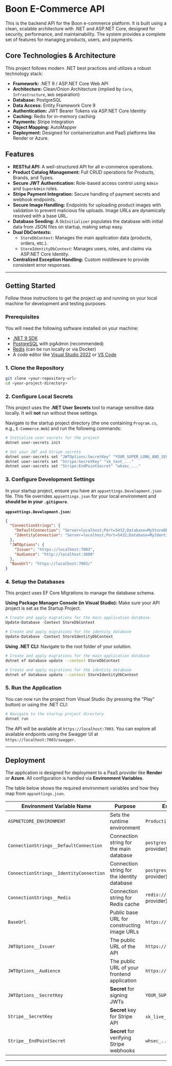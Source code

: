 
# Boon E-Commerce API

This is the backend API for the Boon e-commerce platform. It is built using a clean, scalable architecture with .NET and ASP.NET Core, designed for security, performance, and maintainability. The system provides a complete set of features for managing products, users, and payments.

## Core Technologies & Architecture

This project follows modern .NET best practices and utilizes a robust technology stack:

*   **Framework:** .NET 9 / ASP.NET Core Web API
*   **Architecture:** Clean/Onion Architecture (implied by `Core`, `Infrastructure`, `Web` separation)
*   **Database:** PostgreSQL
*   **Data Access:** Entity Framework Core 9
*   **Authentication:** JWT Bearer Tokens via ASP.NET Core Identity
*   **Caching:** Redis for in-memory caching
*   **Payments:** Stripe Integration
*   **Object Mapping:** AutoMapper
*   **Deployment:** Designed for containerization and PaaS platforms like Render or Azure.

## Features

*   **RESTful API:** A well-structured API for all e-commerce operations.
*   **Product Catalog Management:** Full CRUD operations for Products, Brands, and Types.
*   **Secure JWT Authentication:** Role-based access control using `Admin` and `SuperAdmin` roles.
*   **Stripe Payment Integration:** Secure handling of payment secrets and webhook endpoints.
*   **Secure Image Handling:** Endpoints for uploading product images with validation to prevent malicious file uploads. Image URLs are dynamically resolved with a base URL.
*   **Database Seeding:** A `DbInitializer` populates the database with initial data from JSON files on startup, making setup easy.
*   **Dual DbContexts:**
    *   `StoreDbContext`: Manages the main application data (products, orders, etc.).
    *   `StoreIdentityDbContext`: Manages users, roles, and claims via ASP.NET Core Identity.
*   **Centralized Exception Handling:** Custom middleware to provide consistent error responses.

---

## Getting Started

Follow these instructions to get the project up and running on your local machine for development and testing purposes.

### Prerequisites

You will need the following software installed on your machine:

*   [.NET 9 SDK](https://dotnet.microsoft.com/download/dotnet/9.0)
*   [PostgreSQL](https://www.postgresql.org/download/) with pgAdmin (recommended)
*   [Redis](https://redis.io/docs/getting-started/installation/) (can be run locally or via Docker)
*   A code editor like [Visual Studio 2022](https://visualstudio.microsoft.com/) or [VS Code](https://code.visualstudio.com/)

### 1. Clone the Repository

```bash
git clone <your-repository-url>
cd <your-project-directory>
```

### 2. Configure Local Secrets

This project uses the **.NET User Secrets** tool to manage sensitive data locally. It will **not** run without these settings.

Navigate to the startup project directory (the one containing `Program.cs`, e.g., `E-Commerce.Web`) and run the following commands:

```bash
# Initialize user secrets for the project
dotnet user-secrets init

# Set your JWT and Stripe secrets
dotnet user-secrets set "JWTOptions:SecretKey" "YOUR_SUPER_LONG_AND_SECRET_JWT_KEY_HERE"
dotnet user-secrets set "Stripe:SecretKey" "sk_test_..."
dotnet user-secrets set "Stripe:EndPointSecret" "whsec_..."
```

### 3. Configure Development Settings

In your startup project, ensure you have an `appsettings.Development.json` file. This file overrides `appsettings.json` for your local environment and **should be in your `.gitignore`**.

**`appsettings.Development.json`:**
```json
{
  "ConnectionStrings": {
    "DefaultConnection": "Server=localhost;Port=5432;Database=MyStoreDb;User Id=postgres;Password=YOUR_POSTGRES_PASSWORD",
    "IdentityConnection": "Server=localhost;Port=5432;Database=MyIdentityDb;User Id=postgres;Password=YOUR_POSTGRES_PASSWORD"
  },
  "JWTOptions": {
    "Issuer": "https://localhost:7003",
    "Audience": "http://localhost:3000"
  },
  "BaseUrl": "https://localhost:7003/"
}
```

### 4. Setup the Databases

This project uses EF Core Migrations to manage the database schema.

**Using Package Manager Console (in Visual Studio):**
Make sure your API project is set as the Startup Project.

```powershell
# Create and apply migrations for the main application database
Update-Database -Context StoreDbContext

# Create and apply migrations for the identity database
Update-Database -Context StoreIdentityDbContext
```

**Using .NET CLI:**
Navigate to the root folder of your solution.

```bash
# Create and apply migrations for the main application database
dotnet ef database update --context StoreDbContext

# Create and apply migrations for the identity database
dotnet ef database update --context StoreIdentityDbContext
```

### 5. Run the Application

You can now run the project from Visual Studio (by pressing the "Play" button) or using the .NET CLI:

```bash
# Navigate to the startup project directory
dotnet run
```

The API will be available at `https://localhost:7003`. You can explore all available endpoints using the Swagger UI at `https://localhost:7003/swagger`.

---

## Deployment

The application is designed for deployment to a PaaS provider like **Render** or **Azure**. All configuration is handled via **Environment Variables**.

The table below shows the required environment variables and how they map from `appsettings.json`.

| Environment Variable Name              | Purpose                                       | Example Value (for Render)                            |
| -------------------------------------- | --------------------------------------------- | ----------------------------------------------------- |
| `ASPNETCORE_ENVIRONMENT`               | Sets the runtime environment                  | `Production`                                          |
| `ConnectionStrings__DefaultConnection` | Connection string for the main database       | `postgresql://user:pass@host/db` (from provider)      |
| `ConnectionStrings__IdentityConnection`| Connection string for the identity database   | `postgresql://user:pass@host/db` (from provider)      |
| `ConnectionStrings__Redis`             | Connection string for Redis cache             | `redis://user:pass@host:port` (from provider)       |
| `BaseUrl`                              | Public base URL for constructing image URLs   | `https://your-api-name.onrender.com/`                 |
| `JWTOptions__Issuer`                   | The public URL of the API                     | `https://your-api-name.onrender.com/`                 |
| `JWTOptions__Audience`                 | The public URL of your frontend application   | `https://your-frontend-app.com`                       |
| `JWTOptions__SecretKey`                | **Secret** for signing JWTs                   | `YOUR_SUPER_LONG_AND_SECRET_JWT_KEY_HERE`             |
| `Stripe__SecretKey`                    | **Secret** key for Stripe API                 | `sk_live_...` or `sk_test_...`                          |
| `Stripe__EndPointSecret`               | **Secret** for verifying Stripe webhooks      | `whsec_...`                                           |

---
